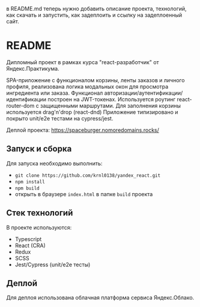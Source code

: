 в README.md теперь нужно добавить описание проекта, технологий, как скачать и
запустить, как задеплоить и ссылку на задеплоенный сайт.

# README

Дипломный проект в рамках курса "react-разработчик" от Яндекс.Практикума.

SPA-приложение с функционалом корзины, ленты заказов и личного профиля,
реализована логика модальных окон для просмотра ингредиента или заказа.
Функционал авторизации/аутентификации/идентификации построен на JWT-токенах.
Используется роутинг react-router-dom с защищенными маршрутами.
Для заполнения корзины используется drag'n'drop (react-dnd)
Приложение типизировано и покрыто unit/e2e тестами на cypress/jest.

Деплой проекта: https://spaceburger.nomoredomains.rocks/

## Запуск и сборка

Для запуска необходимо выполнить:

- `git clone https://github.com/krnl0138/yandex_react.git`
- `npm install`
- `npm build`
- открыть в браузере `index.html` в папке `build` проекта

## Стек технологий

В проекте используются:

- Typescript
- React (CRA)
- Redux
- SCSS
- Jest/Cypress (unit/e2e тесты)

## Деплой

Для деплоя использована облачная платформа сервиса Яндекс.Облако.

